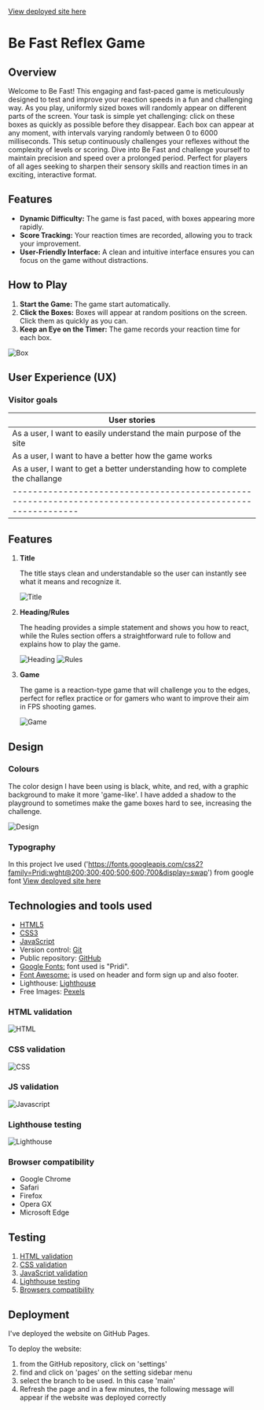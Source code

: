 [View deployed site here](https://odmarken.github.io/BeFast/)

# Be Fast Reflex Game

## Overview
Welcome to Be Fast! This engaging and fast-paced game is meticulously designed to test and improve your reaction speeds in a fun and challenging way. As you play, uniformly sized boxes will randomly appear on different parts of the screen. Your task is simple yet challenging: click on these boxes as quickly as possible before they disappear. Each box can appear at any moment, with intervals varying randomly between 0 to 6000 milliseconds. This setup continuously challenges your reflexes without the complexity of levels or scoring. Dive into Be Fast and challenge yourself to maintain precision and speed over a prolonged period. Perfect for players of all ages seeking to sharpen their sensory skills and reaction times in an exciting, interactive format.

## Features
- **Dynamic Difficulty:** The game is fast paced, with boxes appearing more rapidly.
- **Score Tracking:** Your reaction times are recorded, allowing you to track your improvement.
- **User-Friendly Interface:** A clean and intuitive interface ensures you can focus on the game without distractions.

## How to Play
1. **Start the Game:** The game start automatically.
2. **Click the Boxes:** Boxes will appear at random positions on the screen. Click them as quickly as you can.
3. **Keep an Eye on the Timer:** The game records your reaction time for each box.

![Box](./assets/images/Object.png)


## User Experience (UX) 


### Visitor goals

| **User stories**                                                                                          |
|-----------------------------------------------------------------------------------------------------------|
| As a user, I want to easily understand the main purpose of the site                                       |
| As a user, I want to have a better how the game works                                                     |
| As a user, I want to get a better understanding how to complete the challange                             |
|-----------------------------------------------------------------------------------------------------------|

## Features



1.	**Title**  
    
    The title stays clean and understandable so the user can instantly see what it means and recognize it.

    ![Title](./assets/images/titleimage.png)

2.	**Heading/Rules**  

     The heading provides a simple statement and shows you how to react, while the Rules section offers a straightforward rule to follow and explains how to play the game.
   
    ![Heading](./assets/images/headingimage.png)
    ![Rules](./assets/images/rulesimage.png)

3.	**Game**  
    
    The game is a reaction-type game that will challenge you to the edges, perfect for reflex practice or for gamers who want to improve their aim in FPS shooting games.

    ![Game](./assets/images/gameimage.png)

## Design


### Colours

The color design I have been using is black, white, and red, with a graphic background to make it more 'game-like'. I have added a shadow to the playground to sometimes make the game boxes hard to see, increasing the challenge.

![Design](./assets/images/design.png)

### Typography

In this project Ive used ('https://fonts.googleapis.com/css2?family=Pridi:wght@200;300;400;500;600;700&display=swap') 
from google font [View deployed site here](https://fonts.google.com/)

## Technologies and tools used

- [HTML5](https://en.wikipedia.org/wiki/HTML5)
- [CSS3](https://en.wikipedia.org/wiki/CSS)
- [JavaScript](https://it.wikipedia.org/wiki/JavaScript)
- Version control: [Git](https://git-scm.com/)
- Public repository: [GitHub](https://github.com/)
- [Google Fonts:](https://fonts.google.com/) font used is "Pridi".
- [Font Awesome:](https://fontawesome.com/) is used on header and form sign up and also footer.
- Lighthouse: [Lighthouse](https://developer.chrome.com/docs/lighthouse/overview/)
- Free Images: [Pexels](https://www.pexels.com/search/website%20background/)

### HTML validation

![HTML](./assets/images/htmlvali.png)

### CSS validation

![CSS](./assets/images/cssvali.png)

### JS validation 

![Javascript](./assets/images/jsvali.png)

### Lighthouse testing

![Lighthouse](./assets/images/SEO.png)


### Browser compatibility

- Google Chrome
- Safari
- Firefox
- Opera GX
- Microsoft Edge


## Testing


1. [HTML validation](#html-validation)
2. [CSS validation](#css-validation)
3. [JavaScript validation](#js-validation)
4. [Lighthouse testing](#lighthouse-testing)
5. [Browsers compatibility](#browser-compatibility)

## Deployment

I've deployed the website on GitHub Pages.

To deploy the website:

1. from the GitHub repository, click on 'settings'
2. find and click on 'pages' on the setting sidebar menu
3. select the branch to be used. In this case 'main'
4. Refresh the page and in a few minutes, the following message will appear if the website was deployed correctly


